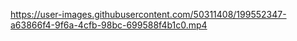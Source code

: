 

https://user-images.githubusercontent.com/50311408/199552347-a63866f4-9f6a-4cfb-98bc-699588f4b1c0.mp4

